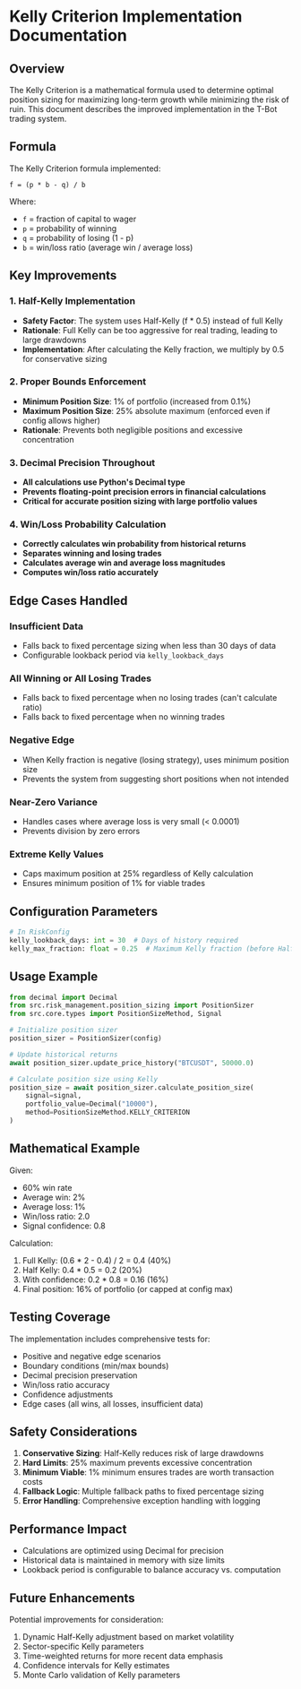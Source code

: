 # Kelly Criterion Implementation Documentation

## Overview

The Kelly Criterion is a mathematical formula used to determine optimal position sizing for maximizing long-term growth while minimizing the risk of ruin. This document describes the improved implementation in the T-Bot trading system.

## Formula

The Kelly Criterion formula implemented:

```
f = (p * b - q) / b
```

Where:
- `f` = fraction of capital to wager
- `p` = probability of winning
- `q` = probability of losing (1 - p)
- `b` = win/loss ratio (average win / average loss)

## Key Improvements

### 1. Half-Kelly Implementation
- **Safety Factor**: The system uses Half-Kelly (f * 0.5) instead of full Kelly
- **Rationale**: Full Kelly can be too aggressive for real trading, leading to large drawdowns
- **Implementation**: After calculating the Kelly fraction, we multiply by 0.5 for conservative sizing

### 2. Proper Bounds Enforcement
- **Minimum Position Size**: 1% of portfolio (increased from 0.1%)
- **Maximum Position Size**: 25% absolute maximum (enforced even if config allows higher)
- **Rationale**: Prevents both negligible positions and excessive concentration

### 3. Decimal Precision Throughout
- **All calculations use Python's Decimal type**
- **Prevents floating-point precision errors in financial calculations**
- **Critical for accurate position sizing with large portfolio values**

### 4. Win/Loss Probability Calculation
- **Correctly calculates win probability from historical returns**
- **Separates winning and losing trades**
- **Calculates average win and average loss magnitudes**
- **Computes win/loss ratio accurately**

## Edge Cases Handled

### Insufficient Data
- Falls back to fixed percentage sizing when less than 30 days of data
- Configurable lookback period via `kelly_lookback_days`

### All Winning or All Losing Trades
- Falls back to fixed percentage when no losing trades (can't calculate ratio)
- Falls back to fixed percentage when no winning trades

### Negative Edge
- When Kelly fraction is negative (losing strategy), uses minimum position size
- Prevents the system from suggesting short positions when not intended

### Near-Zero Variance
- Handles cases where average loss is very small (< 0.0001)
- Prevents division by zero errors

### Extreme Kelly Values
- Caps maximum position at 25% regardless of Kelly calculation
- Ensures minimum position of 1% for viable trades

## Configuration Parameters

```python
# In RiskConfig
kelly_lookback_days: int = 30  # Days of history required
kelly_max_fraction: float = 0.25  # Maximum Kelly fraction (before Half-Kelly)
```

## Usage Example

```python
from decimal import Decimal
from src.risk_management.position_sizing import PositionSizer
from src.core.types import PositionSizeMethod, Signal

# Initialize position sizer
position_sizer = PositionSizer(config)

# Update historical returns
await position_sizer.update_price_history("BTCUSDT", 50000.0)

# Calculate position size using Kelly
position_size = await position_sizer.calculate_position_size(
    signal=signal,
    portfolio_value=Decimal("10000"),
    method=PositionSizeMethod.KELLY_CRITERION
)
```

## Mathematical Example

Given:
- 60% win rate
- Average win: 2%
- Average loss: 1%
- Win/loss ratio: 2.0
- Signal confidence: 0.8

Calculation:
1. Full Kelly: (0.6 * 2 - 0.4) / 2 = 0.4 (40%)
2. Half Kelly: 0.4 * 0.5 = 0.2 (20%)
3. With confidence: 0.2 * 0.8 = 0.16 (16%)
4. Final position: 16% of portfolio (or capped at config max)

## Testing Coverage

The implementation includes comprehensive tests for:
- Positive and negative edge scenarios
- Boundary conditions (min/max bounds)
- Decimal precision preservation
- Win/loss ratio accuracy
- Confidence adjustments
- Edge cases (all wins, all losses, insufficient data)

## Safety Considerations

1. **Conservative Sizing**: Half-Kelly reduces risk of large drawdowns
2. **Hard Limits**: 25% maximum prevents excessive concentration
3. **Minimum Viable**: 1% minimum ensures trades are worth transaction costs
4. **Fallback Logic**: Multiple fallback paths to fixed percentage sizing
5. **Error Handling**: Comprehensive exception handling with logging

## Performance Impact

- Calculations are optimized using Decimal for precision
- Historical data is maintained in memory with size limits
- Lookback period is configurable to balance accuracy vs. computation

## Future Enhancements

Potential improvements for consideration:
1. Dynamic Half-Kelly adjustment based on market volatility
2. Sector-specific Kelly parameters
3. Time-weighted returns for more recent data emphasis
4. Confidence intervals for Kelly estimates
5. Monte Carlo validation of Kelly parameters